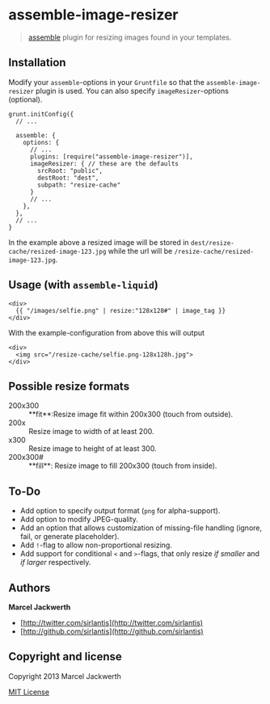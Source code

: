 # assemble-image-resizer

> [assemble](http://assemble.io) plugin for resizing images found in your templates.

## Installation

Modify your `assemble`-options in your `Gruntfile` so that the `assemble-image-resizer` plugin is used. You can also specify `imageResizer`-options (optional).

    grunt.initConfig({
      // ...
      
      assemble: {
        options: {
          // ...
          plugins: [require("assemble-image-resizer")],
          imageResizer: { // these are the defaults
            srcRoot: "public",
            destRoot: "dest",
            subpath: "resize-cache"
          }
          // ...
        },
      },
      // ...
    }
    
In the example above a resized image will be stored in `dest/resize-cache/resized-image-123.jpg` while the url will be `/resize-cache/resized-image-123.jpg`.

## Usage (with `assemble-liquid`)
    
    <div>
      {{ "/images/selfie.png" | resize:"128x128#" | image_tag }}
    </div>
    
With the example-configuration from above this will output

    <div>
      <img src="/resize-cache/selfie.png-128x128h.jpg">
    </div>

## Possible resize formats

<dl>
  <dt>200x300</dt>
  <dd>**fit**:Resize image fit within 200x300 (touch from outside).</dd>

  <dt>200x</dt>  
  <dd>Resize image to width of at least 200.</dd>

  <dt>x300</dt>
  <dd>Resize image to height of at least 300.</dd>
  
  <dt>200x300#</dt>
  <dd>**fill**: Resize image to fill 200x300 (touch from inside).</dd>
</dl>

## To-Do

- Add option to specify output format (`png` for alpha-support).
- Add option to modify JPEG-quality.
- Add an option that allows customization of missing-file handling (ignore, fail, or generate placeholder).
- Add `!`-flag to allow non-proportional resizing.
- Add support for conditional `<` and `>`-flags, that only resize *if smaller* and *if larger* respectively.

## Authors

**Marcel Jackwerth**

+ [http://twitter.com/sirlantis](http://twitter.com/sirlantis)
+ [http://github.com/sirlantis](http://github.com/sirlantis)

## Copyright and license

Copyright 2013 Marcel Jackwerth

[MIT License](LICENSE-MIT)
